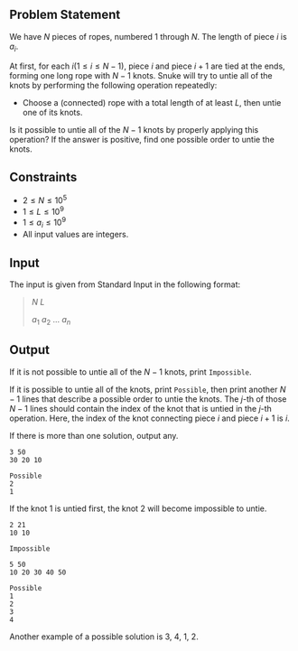 ## Problem Statement

We have $N$ pieces of ropes, numbered $1$ through $N$. The length of piece $i$ is $a_i$.

At first, for each $i (1 \leq i \leq N-1)$, piece $i$ and piece $i+1$ are tied at the ends, forming one long rope with $N-1$ knots. Snuke will try to untie all of the knots by performing the following operation repeatedly:

- Choose a (connected) rope with a total length of at least $L$, then untie one of its knots.

Is it possible to untie all of the $N-1$ knots by properly applying this operation? If the answer is positive, find one possible order to untie the knots.

## Constraints

- $2 \leq N \leq 10^5$
- $1 \leq L \leq 10^9$
- $1 \leq a_i \leq 10^9$
- All input values are integers.

## Input

The input is given from Standard Input in the following format:

> $N$ $L$
> 
> $a_1$ $a_2$ $...$ $a_n$

## Output

If it is not possible to untie all of the $N-1$ knots, print `Impossible`.

If it is possible to untie all of the knots, print `Possible`, then print another $N-1$ lines that describe a possible order to untie the knots. The $j$-th of those $N-1$ lines should contain the index of the knot that is untied in the $j$-th operation. Here, the index of the knot connecting piece $i$ and piece $i+1$ is $i$.

If there is more than one solution, output any.

```input1
3 50
30 20 10
```

```output1
Possible
2
1
```

If the knot $1$ is untied first, the knot $2$ will become impossible to untie.

```input2
2 21
10 10
```

```output2
Impossible
```

```input3
5 50
10 20 30 40 50
```

```output3
Possible
1
2
3
4
```

Another example of a possible solution is $3$, $4$, $1$, $2$.